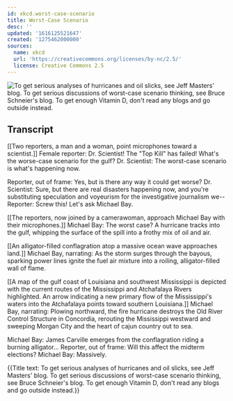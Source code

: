 ```yaml
---
id: xkcd.worst-case-scenario
title: Worst-Case Scenario
desc: ''
updated: '1616125521647'
created: '1275462000000'
sources:
  name: xkcd
  url: 'https://creativecommons.org/licenses/by-nc/2.5/'
  license: Creative Commons 2.5
---
```

![To get serious analyses of hurricanes and oil slicks, see Jeff Masters' blog. To get serious discussions of worst-case scenario thinking, see Bruce Schneier's blog. To get enough Vitamin D, don't read any blogs and go outside instead.](https://imgs.xkcd.com/comics/worst_case_scenario.png)

## Transcript
[[Two reporters, a man and a woman, point microphones toward a scientist.]]
Female reporter: Dr. Scientist! The "Top Kill" has failed! What's the worse-case scenario for the gulf?
Dr. Scientist: The worst-case scenario is what's happening now.

Reporter, out of frame: Yes, but is there any way it could get worse?
Dr. Scientist: Sure, but there are real disasters happening now, and you're substituting speculation and voyeurism for the investigative journalism we--
Reporter: Screw this! Let's ask Michael Bay.

[[The reporters, now joined by a camerawoman, approach Michael Bay with their microphones.]]
Michael Bay: The worst case? A hurricane tracks into the gulf, whipping the surface of the spill into a frothy mix of oil and air.

[[An alligator-filled conflagration atop a massive ocean wave approaches land.]]
Michael Bay, narrating: As the storm surges through the bayous, sparking power lines ignite the fuel
air mixture into a roiling, alligator-filled wall of flame.

[[A map of the gulf coast of Louisiana and southwest Mississippi is depicted with the current routes of the Mississippi and Atchafalaya Rivers highlighted. An arrow indicating a new primary flow of the Mississippi's waters into the Atchafalaya points toward southern Louisiana.]]
Michael Bay, narrating: Plowing northward, the fire hurricane destroys the Old River Control Structure in Concordia, rerouting the Mississippi westward and sweeping Morgan City and the heart of cajun country out to sea.

Michael Bay: James Carville emerges from the conflagration riding a burning alligator...
Reporter, out of frame: Will this affect the midterm elections?
Michael Bay: 
Massively.


{{Title text: To get serious analyses of hurricanes and oil slicks, see Jeff Masters' blog. To get serious discussions of worst-case scenario thinking, see Bruce Schneier's blog. To get enough Vitamin D, don't read any blogs and go outside instead.}}
